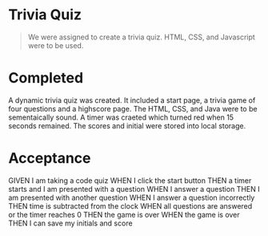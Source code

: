 # Trivia Quiz
> We were assigned to create a trivia quiz. HTML, CSS, and Javascript were to be used.
# Completed
A dynamic trivia quiz was created. It included a start page, a trivia game of four questions and a highscore page. The HTML, CSS, and Java were to be sementaically sound. A timer was craeted which turned red when 15 seconds remained. The scores and initial were stored into local storage.
# Acceptance
GIVEN I am taking a code quiz
WHEN I click the start button
THEN a timer starts and I am presented with a question
WHEN I answer a question
THEN I am presented with another question
WHEN I answer a question incorrectly
THEN time is subtracted from the clock
WHEN all questions are answered or the timer reaches 0
THEN the game is over
WHEN the game is over
THEN I can save my initials and score
